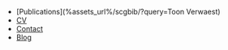 
-  [Publications](%assets_url%/scgbib/?query=Toon Verwaest)
-  [CV](%base_url%/staff/toonverwaest/cv)
-  [Contact](%base_url%/staff/toonverwaest/contact)
-  [Blog](http://www.iam.unibe.ch/~verwaest/blog)
